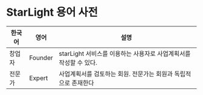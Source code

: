 # StarLight 용어 사전

| **한국어** | **영어**  | **설명**                                   |
|--------|---------|------------------------------------------|
| 창업자    | Founder | starLight 서비스를 이용하는 사용자로 사업계획서를 작성할 수 있다. |
| 전문가    | Expert  | 사업계획서를 검토하는 회원. 전문가는 회원과 독립적으로 존재한다      |

